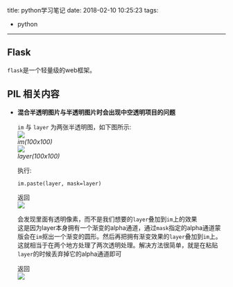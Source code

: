 title: python学习笔记
date: 2018-02-10 10:25:23
tags:
- python
---

## Flask

`flask`是一个轻量级的web框架。

## PIL 相关内容

- **混合半透明图片与半透明图片时会出现中空透明项目的问题**

  `im` 与 `layer` 为两张半透明图，如下图所示:  
  ![](/images/img1.png)  
  *im(100x100)*  
  ![](/images/img2.png)  
  *layer(100x100)*  

  执行:
  ```
  im.paste(layer, mask=layer)
  ```
  返回  
  ![](/images/after1.png)

  会发现里面有透明像素，而不是我们想要的`layer`叠加到`im`上的效果  
  这是因为layer本身拥有一个渐变的alpha通道，通过`mask`指定的alpha通道蒙版会在`im`抠出一个渐变的圆形。然后再把拥有渐变效果的`layer`叠加到`im`上。  
  这就相当于在两个地方处理了两次透明处理。解决方法很简单，就是在粘贴`layer`的时候丢弃掉它的alpha通道即可

  返回  
  ![](/images/after2.png)
